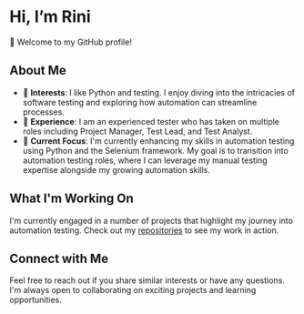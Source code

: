 # Hi, I’m Rini

👋 Welcome to my GitHub profile!

## About Me

- 👀 **Interests**: I like Python and testing. I enjoy diving into the intricacies of software testing and exploring how automation can streamline processes.
- 🌱 **Experience**: I am an experienced tester who has taken on multiple roles including Project Manager, Test Lead, and Test Analyst.
- 🚀 **Current Focus**: I'm currently enhancing my skills in automation testing using Python and the Selenium framework. My goal is to transition into automation testing roles, where I can leverage my manual testing expertise alongside my growing automation skills.

## What I'm Working On

I'm currently engaged in a number of projects that highlight my journey into automation testing. Check out my [repositories](https://github.com/XYZ?tab=repositories) to see my work in action.

## Connect with Me

Feel free to reach out if you share similar interests or have any questions. I'm always open to collaborating on exciting projects and learning opportunities.


<!---
rini20/rini20 is a ✨ special ✨ repository because its `README.md` (this file) appears on your GitHub profile.
You can click the Preview link to take a look at your changes.
--->
